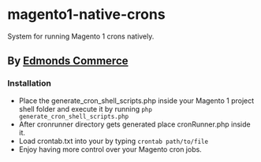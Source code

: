 # magento1-native-crons

System for running Magento 1 crons natively.

## By [Edmonds Commerce](https://www.edmondscommerce.co.uk)

### Installation

- Place the generate_cron_shell_scripts.php inside your Magento 1 project shell folder and execute it by running `php generate_cron_shell_scripts.php`
- After cronrunner directory gets generated place cronRunner.php inside it.
- Load crontab.txt into your by typing `crontab path/to/file`
- Enjoy having more control over your Magento cron jobs.